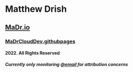 # Matthew Drish
## [MaDr.io](https://madr.io/)
### [MaDrCloudDev.githubpages](https://madrclouddev.github.io/)
#### 2022. All Rights Reserved
##### Currently only monitoring [@email](mailto:azbusiness@madr.io) for attribution concerns
